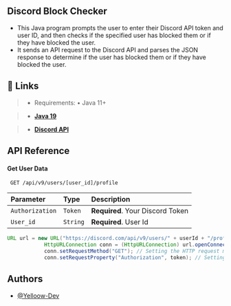 
## Discord Block Checker


* This Java program prompts the user to enter their Discord API token and user ID, and then checks if the specified user has blocked them or if they have blocked the user.
* It sends an API request to the Discord API and parses the JSON response to determine if the user has blocked them or if they have blocked the user.

## 🔗 Links
> * Requirements: • Java 11+ 

> - **[Java 19](https://corretto.aws/downloads/latest/amazon-corretto-19-x64-windows-jdk.msi)**

> - **[Discord API](https://discord.com/developers/docs/intro)**

## API Reference

#### Get User Data

```https
 GET /api/v9/users/[user_id]/profile
```

| Parameter | Type     | Description                |
| :-------- | :------- | :------------------------- |
| `Authorization` | `Token` | **Required**. Your Discord Token |
| `User_id` | `String` | **Required**. User Id |

```java
URL url = new URL("https://discord.com/api/v9/users/" + userId + "/profile"); // Creating a new URL object with the Discord API endpoint for the specified user's profile
            HttpURLConnection conn = (HttpURLConnection) url.openConnection(); // Opening an HTTP connection to the API endpoint
            conn.setRequestMethod("GET"); // Setting the HTTP request method to GET
            conn.setRequestProperty("Authorization", token); // Setting the Authorization header with the user's API token
```


## Authors

- [@Yelloow-Dev](https://www.github.com/Yelloow-Dev)

